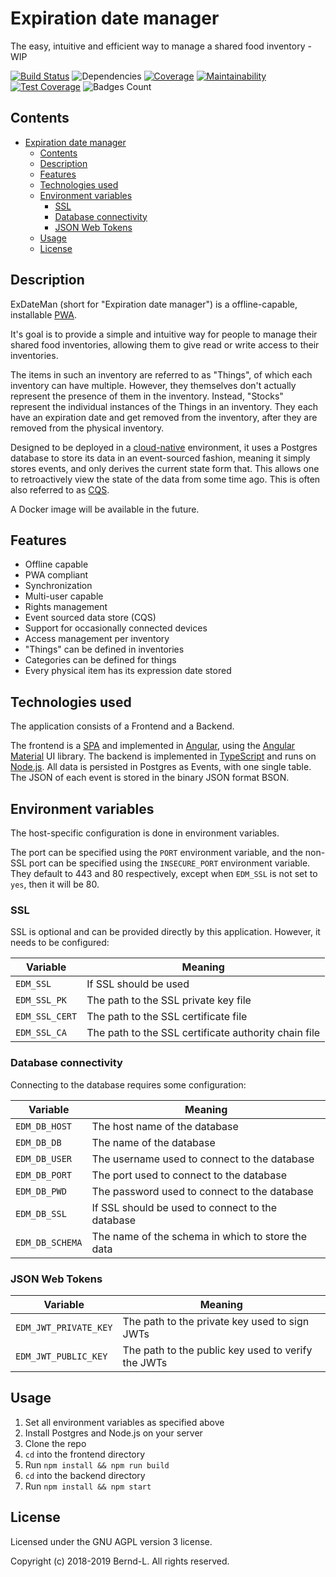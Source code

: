 # Expiration date manager

The easy, intuitive and efficient way to manage a shared food inventory - WIP

[![Build Status](https://travis-ci.com/Bernd-L/exDateMan.svg?branch=master)](https://travis-ci.com/Bernd-L/exDateMan) ![Dependencies](https://img.shields.io/librariesio/github/Bernd-L/exDateMan.svg) [![Coverage](https://img.shields.io/codeclimate/coverage/Bernd-L/exDateMan.svg)](https://coveralls.io/repos/github/Bernd-L/exDateMan/badge.svg?branch=master) [![Maintainability](https://api.codeclimate.com/v1/badges/31fda3a4f5da42590f46/maintainability)](https://codeclimate.com/github/Bernd-L/exDateMan/maintainability) [![Test Coverage](https://api.codeclimate.com/v1/badges/31fda3a4f5da42590f46/test_coverage)](https://codeclimate.com/github/Bernd-L/exDateMan/test_coverage) ![Badges Count](https://img.shields.io/badge/badges-not%20enough-orange.svg)

## Contents

- [Expiration date manager](#expiration-date-manager)
  - [Contents](#contents)
  - [Description](#description)
  - [Features](#features)
  - [Technologies used](#technologies-used)
  - [Environment variables](#environment-variables)
    - [SSL](#ssl)
    - [Database connectivity](#database-connectivity)
    - [JSON Web Tokens](#json-web-tokens)
  - [Usage](#usage)
  - [License](#license)

## Description

ExDateMan (short for "Expiration date manager") is a offline-capable, installable [PWA](https://developers.google.com/web/progressive-web-apps).

It's goal is to provide a simple and intuitive way for people to manage their shared food inventories, allowing them to give read or write access to their inventories.

The items in such an inventory are referred to as "Things", of which each inventory can have multiple. However, they themselves don't actually represent the presence of them in the inventory. Instead, "Stocks" represent the individual instances of the Things in an inventory. They each have an expiration date and get removed from the inventory, after they are removed from the physical inventory.

Designed to be deployed in a [cloud-native](https://github.com/cncf/toc/blob/master/DEFINITION.md) environment, it uses a Postgres database to store its data in an event-sourced fashion, meaning it simply stores events, and only derives the current state form that. This allows one to retroactively view the state of the data from some time ago. This is often also referred to as [CQS](https://en.wikipedia.org/wiki/Command%E2%80%93query_separation).

A Docker image will be available in the future.

## Features

- Offline capable
- PWA compliant
- Synchronization
- Multi-user capable
- Rights management
- Event sourced data store (CQS)
- Support for occasionally connected devices
- Access management per inventory
- "Things" can be defined in inventories
- Categories can be defined for things
- Every physical item has its expression date stored

## Technologies used

The application consists of a Frontend and a Backend.

The frontend is a [SPA](https://en.wikipedia.org/wiki/Single-page_application) and implemented in [Angular](https://angular.io), using the [Angular Material](https://material.angular.io) UI library. The backend is implemented in [TypeScript](https://www.typescriptlang.org/) and runs on [Node.js](https://nodejs.org). All data is persisted in Postgres as Events, with one single table. The JSON of each event is stored in the binary JSON format BSON.

## Environment variables

The host-specific configuration is done in environment variables.

The port can be specified using the `PORT` environment variable, and the non-SSL port can be specified using the `INSECURE_PORT` environment variable. They default to 443 and 80 respectively, except when `EDM_SSL` is not set to `yes`, then it will be 80.

### SSL

SSL is optional and can be provided directly by this application. However, it needs to be configured:

| Variable       | Meaning                                              |
| -------------- | ---------------------------------------------------- |
| `EDM_SSL`      | If SSL should be used                                |
| `EDM_SSL_PK`   | The path to the SSL private key file                 |
| `EDM_SSL_CERT` | The path to the SSL certificate file                 |
| `EDM_SSL_CA`   | The path to the SSL certificate authority chain file |

### Database connectivity

Connecting to the database requires some configuration:

| Variable        | Meaning                                           |
| --------------- | ------------------------------------------------- |
| `EDM_DB_HOST`   | The host name of the database                     |
| `EDM_DB_DB`     | The name of the database                          |
| `EDM_DB_USER`   | The username used to connect to the database      |
| `EDM_DB_PORT`   | The port used to connect to the database          |
| `EDM_DB_PWD`    | The password used to connect to the database      |
| `EDM_DB_SSL`    | If SSL should be used to connect to the database  |
| `EDM_DB_SCHEMA` | The name of the schema in which to store the data |

### JSON Web Tokens

| Variable              | Meaning                                            |
| --------------------- | -------------------------------------------------- |
| `EDM_JWT_PRIVATE_KEY` | The path to the private key used to sign JWTs      |
| `EDM_JWT_PUBLIC_KEY`  | The path to the public key used to verify the JWTs |

## Usage

1. Set all environment variables as specified above
2. Install Postgres and Node.js on your server
3. Clone the repo
4. `cd` into the frontend directory
5. Run `npm install && npm run build`
6. `cd` into the backend directory
7. Run `npm install && npm start`

## License

Licensed under the GNU AGPL version 3 license.

Copyright (c) 2018-2019 Bernd-L.
All rights reserved.
